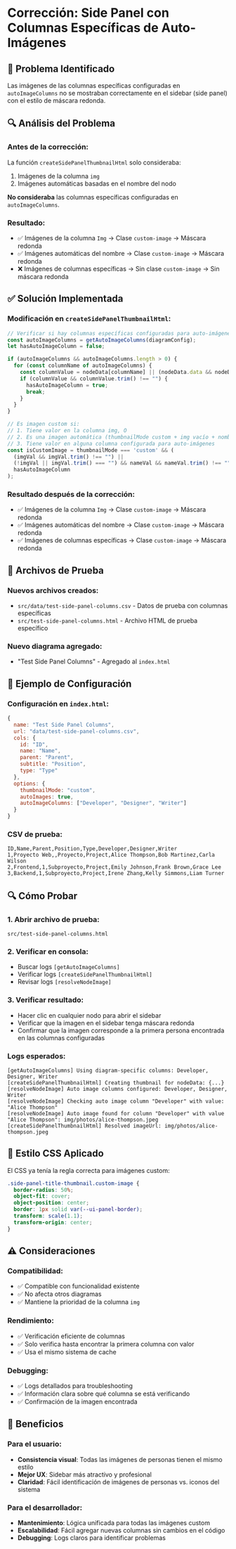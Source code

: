 # Corrección: Side Panel con Columnas Específicas de Auto-Imágenes

## 🎯 Problema Identificado

Las imágenes de las columnas específicas configuradas en `autoImageColumns` no se mostraban correctamente en el sidebar (side panel) con el estilo de máscara redonda.

## 🔍 Análisis del Problema

### Antes de la corrección:
La función `createSidePanelThumbnailHtml` solo consideraba:
1. Imágenes de la columna `img`
2. Imágenes automáticas basadas en el nombre del nodo

**No consideraba** las columnas específicas configuradas en `autoImageColumns`.

### Resultado:
- ✅ Imágenes de la columna `Img` → Clase `custom-image` → Máscara redonda
- ✅ Imágenes automáticas del nombre → Clase `custom-image` → Máscara redonda
- ❌ Imágenes de columnas específicas → Sin clase `custom-image` → Sin máscara redonda

## ✅ Solución Implementada

### Modificación en `createSidePanelThumbnailHtml`:

```javascript
// Verificar si hay columnas específicas configuradas para auto-imágenes
const autoImageColumns = getAutoImageColumns(diagramConfig);
let hasAutoImageColumn = false;

if (autoImageColumns && autoImageColumns.length > 0) {
  for (const columnName of autoImageColumns) {
    const columnValue = nodeData[columnName] || (nodeData.data && nodeData.data[columnName]) || "";
    if (columnValue && columnValue.trim() !== "") {
      hasAutoImageColumn = true;
      break;
    }
  }
}

// Es imagen custom si:
// 1. Tiene valor en la columna img, O
// 2. Es una imagen automática (thumbnailMode custom + img vacío + nombre válido), O
// 3. Tiene valor en alguna columna configurada para auto-imágenes
const isCustomImage = thumbnailMode === 'custom' && (
  (imgVal && imgVal.trim() !== "") || 
  (!imgVal || imgVal.trim() === "") && nameVal && nameVal.trim() !== "" ||
  hasAutoImageColumn
);
```

### Resultado después de la corrección:
- ✅ Imágenes de la columna `Img` → Clase `custom-image` → Máscara redonda
- ✅ Imágenes automáticas del nombre → Clase `custom-image` → Máscara redonda
- ✅ Imágenes de columnas específicas → Clase `custom-image` → Máscara redonda

## 🧪 Archivos de Prueba

### Nuevos archivos creados:
- `src/data/test-side-panel-columns.csv` - Datos de prueba con columnas específicas
- `src/test-side-panel-columns.html` - Archivo HTML de prueba específico

### Nuevo diagrama agregado:
- "Test Side Panel Columns" - Agregado al `index.html`

## 📝 Ejemplo de Configuración

### Configuración en `index.html`:
```javascript
{
  name: "Test Side Panel Columns",
  url: "data/test-side-panel-columns.csv",
  cols: {
    id: "ID",
    name: "Name",
    parent: "Parent",
    subtitle: "Position",
    type: "Type"
  },
  options: {
    thumbnailMode: "custom",
    autoImages: true,
    autoImageColumns: ["Developer", "Designer", "Writer"]
  }
}
```

### CSV de prueba:
```csv
ID,Name,Parent,Position,Type,Developer,Designer,Writer
1,Proyecto Web,,Proyecto,Project,Alice Thompson,Bob Martinez,Carla Wilson
2,Frontend,1,Subproyecto,Project,Emily Johnson,Frank Brown,Grace Lee
3,Backend,1,Subproyecto,Project,Irene Zhang,Kelly Simmons,Liam Turner
```

## 🔍 Cómo Probar

### 1. Abrir archivo de prueba:
```
src/test-side-panel-columns.html
```

### 2. Verificar en consola:
- Buscar logs `[getAutoImageColumns]`
- Verificar logs `[createSidePanelThumbnailHtml]`
- Revisar logs `[resolveNodeImage]`

### 3. Verificar resultado:
- Hacer clic en cualquier nodo para abrir el sidebar
- Verificar que la imagen en el sidebar tenga máscara redonda
- Confirmar que la imagen corresponde a la primera persona encontrada en las columnas configuradas

### Logs esperados:
```
[getAutoImageColumns] Using diagram-specific columns: Developer, Designer, Writer
[createSidePanelThumbnailHtml] Creating thumbnail for nodeData: {...}
[resolveNodeImage] Auto image columns configured: Developer, Designer, Writer
[resolveNodeImage] Checking auto image column "Developer" with value: "Alice Thompson"
[resolveNodeImage] Auto image found for column "Developer" with value "Alice Thompson": img/photos/alice-thompson.jpeg
[createSidePanelThumbnailHtml] Resolved imageUrl: img/photos/alice-thompson.jpeg
```

## 🎨 Estilo CSS Aplicado

El CSS ya tenía la regla correcta para imágenes custom:

```css
.side-panel-title-thumbnail.custom-image {
  border-radius: 50%;
  object-fit: cover;
  object-position: center;
  border: 1px solid var(--ui-panel-border);
  transform: scale(1.1);
  transform-origin: center;
}
```

## ⚠️ Consideraciones

### Compatibilidad:
- ✅ Compatible con funcionalidad existente
- ✅ No afecta otros diagramas
- ✅ Mantiene la prioridad de la columna `img`

### Rendimiento:
- ✅ Verificación eficiente de columnas
- ✅ Solo verifica hasta encontrar la primera columna con valor
- ✅ Usa el mismo sistema de cache

### Debugging:
- ✅ Logs detallados para troubleshooting
- ✅ Información clara sobre qué columna se está verificando
- ✅ Confirmación de la imagen encontrada

## 🚀 Beneficios

### Para el usuario:
- **Consistencia visual**: Todas las imágenes de personas tienen el mismo estilo
- **Mejor UX**: Sidebar más atractivo y profesional
- **Claridad**: Fácil identificación de imágenes de personas vs. iconos del sistema

### Para el desarrollador:
- **Mantenimiento**: Lógica unificada para todas las imágenes custom
- **Escalabilidad**: Fácil agregar nuevas columnas sin cambios en el código
- **Debugging**: Logs claros para identificar problemas 